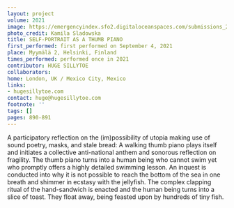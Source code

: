 ```yaml
---
layout: project
volume: 2021
image: https://emergencyindex.sfo2.digitaloceanspaces.com/submissions_2021/images_named/1667341707589__Self_Portrait_as_a_Thumb_Piano--Huge_Sillytoe.jpeg
photo_credit: Kamila Sladowska
title: SELF-PORTRAIT AS A THUMB PIANO
first_performed: first performed on September 4, 2021
place: Myymälä 2, Helsinki, Finland
times_performed: performed once in 2021
contributor: HUGE SILLYTOE
collaborators:
home: London, UK / Mexico City, Mexico
links:
- hugesillytoe.com
contact: huge@hugesillytoe.com
footnote: ''
tags: []
pages: 890-891
---
```

A participatory reflection on the (im)possibility of utopia making use of sound poetry, masks, and stale bread: A walking thumb piano plays itself and initiates a collective anti-national anthem and sonorous reflection on fragility. The thumb piano turns into a human being who cannot swim yet who promptly offers a highly detailed swimming lesson. An inquest is conducted into why it is not possible to reach the bottom of the sea in one breath and shimmer in ecstasy with the jellyfish. The complex clapping ritual of the hand-sandwich is enacted and the human being turns into a slice of toast. They float away, being feasted upon by hundreds of tiny fish.